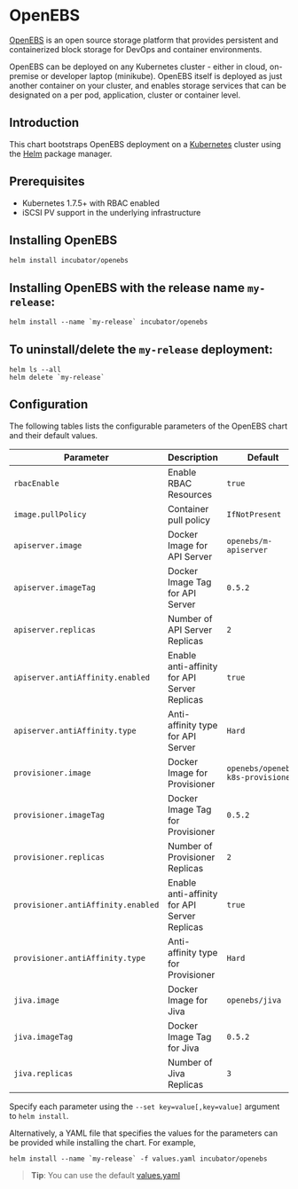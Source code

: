 OpenEBS
=======

[OpenEBS](https://github.com/openebs/openebs) is an open source storage platform that provides persistent and containerized block storage for DevOps and container environments.

OpenEBS can be deployed on any Kubernetes cluster - either in cloud, on-premise or developer laptop (minikube). OpenEBS itself is deployed as just another container on your cluster, and enables storage services that can be designated on a per pod, application, cluster or container level.

Introduction
------------

This chart bootstraps OpenEBS deployment on a [Kubernetes](http://kubernetes.io) cluster using the [Helm](https://helm.sh) package manager.

## Prerequisites
- Kubernetes 1.7.5+ with RBAC enabled
- iSCSI PV support in the underlying infrastructure

## Installing OpenEBS 
```
helm install incubator/openebs
```

## Installing OpenEBS with the release name `my-release`:
```
helm install --name `my-release` incubator/openebs
```

## To uninstall/delete the `my-release` deployment:
```
helm ls --all
helm delete `my-release`
```


## Configuration

The following tables lists the configurable parameters of the OpenEBS chart and their default values.

| Parameter                            | Description                                   | Default                           |
| ------------------------------------ | --------------------------------------------- | --------------------------------- |
| `rbacEnable`                         | Enable RBAC Resources                         | `true`                            |
| `image.pullPolicy`                   | Container pull policy                         | `IfNotPresent`                    |
| `apiserver.image`                    | Docker Image for API Server                   | `openebs/m-apiserver`             |
| `apiserver.imageTag`                 | Docker Image Tag for API Server               | `0.5.2`                           |
| `apiserver.replicas`                 | Number of API Server Replicas                 | `2`                               |
| `apiserver.antiAffinity.enabled`     | Enable anti-affinity for API Server Replicas  | `true`                           |
| `apiserver.antiAffinity.type`        | Anti-affinity type for API Server             | `Hard`                           |
| `provisioner.image`                  | Docker Image for Provisioner                  | `openebs/openebs-k8s-provisioner` |
| `provisioner.imageTag`               | Docker Image Tag for Provisioner              | `0.5.2`                           |
| `provisioner.replicas`               | Number of Provisioner Replicas                | `2`                               |
| `provisioner.antiAffinity.enabled`   | Enable anti-affinity for API Server Replicas  | `true`                           |
| `provisioner.antiAffinity.type`      | Anti-affinity type for Provisioner            | `Hard`                           |
| `jiva.image`                         | Docker Image for Jiva                         | `openebs/jiva`                    |
| `jiva.imageTag`                      | Docker Image Tag for Jiva                     | `0.5.2`                           |
| `jiva.replicas`                      | Number of Jiva Replicas                       | `3`                               |

Specify each parameter using the `--set key=value[,key=value]` argument to `helm install`.

Alternatively, a YAML file that specifies the values for the parameters can be provided while installing the chart. For example,

```shell
helm install --name `my-release` -f values.yaml incubator/openebs
```

> **Tip**: You can use the default [values.yaml](values.yaml)
